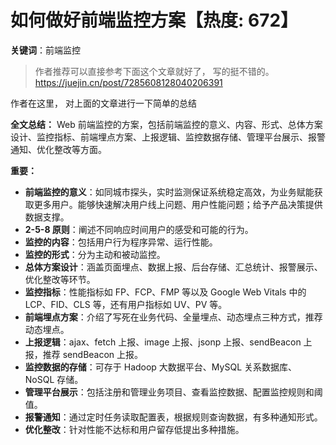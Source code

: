 # 如何做好前端监控方案【热度: 672】

**关键词**：前端监控

> 作者推荐可以直接参考下面这个文章就好了， 写的挺不错的。
> https://juejin.cn/post/7285608128040206391

作者在这里， 对上面的文章进行一下简单的总结

**全文总结：**
Web 前端监控的方案，包括前端监控的意义、内容、形式、总体方案设计、监控指标、前端埋点方案、上报逻辑、监控数据存储、管理平台展示、报警通知、优化整改等方面。

**重要：**

- **前端监控的意义**：如同城市探头，实时监测保证系统稳定高效，为业务赋能获取更多用户。能够快速解决用户线上问题、用户性能问题；给予产品决策提供数据支撑。
- **2-5-8 原则**：阐述不同响应时间用户的感受和可能的行为。
- **监控的内容**：包括用户行为程序异常、运行性能。
- **监控的形式**：分为主动和被动监控。
- **总体方案设计**：涵盖页面埋点、数据上报、后台存储、汇总统计、报警展示、优化整改等环节。
- **监控指标**：性能指标如 FP、FCP、FMP 等以及 Google Web Vitals 中的 LCP、FID、CLS 等，还有用户指标如 UV、PV 等。
- **前端埋点方案**：介绍了写死在业务代码、全量埋点、动态埋点三种方式，推荐动态埋点。
- **上报逻辑**：ajax、fetch 上报、image 上报、jsonp 上报、sendBeacon 上报，推荐 sendBeacon 上报。
- **监控数据的存储**：可存于 Hadoop 大数据平台、MySQL 关系数据库、NoSQL 存储。
- **管理平台展示**：包括注册和管理业务项目、查看监控数据、配置监控规则和阈值。
- **报警通知**：通过定时任务读取配置表，根据规则查询数据，有多种通知形式。
- **优化整改**：针对性能不达标和用户留存低提出多种措施。
